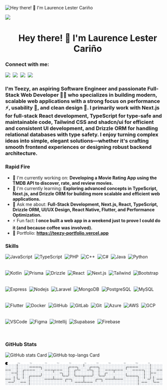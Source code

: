 ![Hey there! 👋 I'm Laurence Lester Cariño](https://static.wixstatic.com/media/53fad0_ce0704caa0174d6aa9b2b8101a62fa77~mv2.gif)

<div>
  <img src="https://visitor-badge.laobi.icu/badge?page_id=ayemteezy.ayemteezy&"  />
</div>

<div id="toc">
  <ul align="center" style="list-style: none">
    <summary>
      <h1>
        Hey there! 👋 I'm Laurence Lester Cariño
      </h1>
    </summary>
  </ul>
</div>

**<h3 align="left">Connect with me:</h3>** 
<p align="left"><a href="laurencelestercarino@gmail.com" target="_blank"><img src="https://img.shields.io/badge/Gmail-D14836?style=for-the-badge&logo=gmail&logoColor=white" height="28" style="margin-right: 4px"></a> <a href="https://github.com/ayemteezy" target="_blank"><img src="https://img.shields.io/badge/GitHub-100000?style=for-the-badge&logo=github&logoColor=white" height="28" style="margin-right: 4px"></a> <a href="https://www.linkedin.com/in/laurence-lester-cariño" target="_blank"><img src="https://img.shields.io/badge/LinkedIn-0077B5?style=for-the-badge&logo=linkedin&logoColor=white" height="28" style="margin-right: 4px"></a> <a href="https://twitter.com/ayemteezy" target="_blank"><img src="https://img.shields.io/badge/Twitter-000000?style=for-the-badge&logo=X&logoColor=white" height="28" style="margin-right: 4px"></a></p>

 **<h3 align="left">I'm Teezy, an aspiring Software Engineer and passionate Full-Stack Web Developer 👨‍💻 who specializes in building modern, scalable web applications with a strong focus on performance ⚡, usability 🎯, and clean design 🎨. I primarily work with Next.js for full-stack React development, TypeScript for type-safe and maintainable code, Tailwind CSS and shadcn/ui for efficient and consistent UI development, and Drizzle ORM for handling relational databases with type safety. I enjoy turning complex ideas into simple, elegant solutions—whether it's crafting smooth frontend experiences or designing robust backend architecture.</h3>**

**<h3 align="left">Rapid Fire</h3>**

- 💼 I'm currently working on: **Developing a Movie Rating App using the TMDB API to discover, rate, and review movies.**
- 🌱 I'm currently learning: **Exploring advanced concepts in TypeScript, Next.js, and Drizzle ORM for building more scalable and efficient web applications.**
- 💬 Ask me about: **Full-Stack Development, Next.js, React, TypeScript, Drizzle ORM, UI/UX Design, React Native, Flutter, and Performance Optimization.**
- ⚡ Fun fact: **I once built a web app in a weekend just to prove I could do it (and because coffee was involved).**
- 📂 Portfolio: **<a href="https://teezy-portfolio.vercel.app" target="_blank">https://teezy-portfolio.vercel.app</a>**

 **<h3 align="left">Skills</h3>**

<div style="display: flex; flex-wrap: wrap; gap: 4px; justify-content: left;"><img src="https://cdn.simpleicons.org/javascript/F7DF1E" height="48" alt="JavaScript" style="margin-right: 4px"> <img src="https://cdn.simpleicons.org/typescript/3178C6" height="48" alt="TypeScript" style="margin-right: 4px"> <img src="https://cdn.simpleicons.org/php/787CB5" height="48" alt="PHP" style="margin-right: 4px"> <img src="https://cdn.simpleicons.org/cplusplus/00599C" height="48" alt="C++" style="margin-right: 4px"> <img src="https://cdn.jsdelivr.net/gh/devicons/devicon/icons/csharp/csharp-original.svg" height="48" alt="C#" style="margin-right: 4px"> <img src="https://cdn.jsdelivr.net/gh/devicons/devicon/icons/java/java-original.svg" height="48" alt="Java" style="margin-right: 4px"> <img src="https://cdn.jsdelivr.net/gh/devicons/devicon/icons/python/python-original.svg" height="48" alt="Python" style="margin-right: 4px"> <img src="https://cdn.jsdelivr.net/gh/devicons/devicon/icons/kotlin/kotlin-original.svg" height="48" alt="Kotlin" style="margin-right: 4px"> <img src="https://cdn.simpleicons.org/prisma/2E5798" height="48" alt="Prisma" style="margin-right: 4px"> <img src="https://cdn.simpleicons.org/drizzle/1E1E1E" height="48" alt="Drizzle" style="margin-right: 4px"> <img src="https://cdn.simpleicons.org/react/61DAFB" height="48" alt="React" style="margin-right: 4px"> <img src="https://cdn.simpleicons.org/nextdotjs/000000" height="48" alt="Next.js" style="margin-right: 4px"> <img src="https://cdn.simpleicons.org/tailwindcss/06B6D4" height="48" alt="Tailwind" style="margin-right: 4px"> <img src="https://cdn.simpleicons.org/bootstrap/7952B3" height="48" alt="Bootstrap" style="margin-right: 4px"> <img src="https://cdn.simpleicons.org/express/000000" height="48" alt="Express" style="margin-right: 4px"> <img src="https://cdn.simpleicons.org/adonisjs/5A45FF" height="48" alt="Nodejs" style="margin-right: 4px"> <img src="https://cdn.simpleicons.org/laravel/FF2D20" height="48" alt="Laravel" style="margin-right: 4px"> <img src="https://cdn.simpleicons.org/mongodb/4DB33D" height="48" alt="MongoDB" style="margin-right: 4px"> <img src="https://cdn.simpleicons.org/postgresql/336791" height="48" alt="PostgreSQL" style="margin-right: 4px"> <img src="https://cdn.simpleicons.org/mysql/4479A1" height="48" alt="MySQL" style="margin-right: 4px"> <img src="https://cdn.simpleicons.org/flutter/02569B" height="48" alt="Flutter" style="margin-right: 4px"> <img src="https://cdn.jsdelivr.net/gh/devicons/devicon/icons/docker/docker-original.svg" height="48" alt="Docker" style="margin-right: 4px"> <img src="https://cdn.jsdelivr.net/gh/devicons/devicon/icons/github/github-original.svg" height="48" alt="GitHub" style="margin-right: 4px"> <img src="https://cdn.jsdelivr.net/gh/devicons/devicon/icons/gitlab/gitlab-original.svg" height="48" alt="GitLab" style="margin-right: 4px"> <img src="https://cdn.jsdelivr.net/gh/devicons/devicon/icons/git/git-original.svg" height="48" alt="Git" style="margin-right: 4px"> <img src="https://cdn.jsdelivr.net/gh/devicons/devicon/icons/azure/azure-original.svg" height="48" alt="Azure" style="margin-right: 4px"> <img src="https://cdn.jsdelivr.net/gh/devicons/devicon@latest/icons/amazonwebservices/amazonwebservices-original-wordmark.svg" height="48" alt="AWS" style="margin-right: 4px"> <img src="https://cdn.jsdelivr.net/gh/devicons/devicon/icons/googlecloud/googlecloud-original.svg" height="48" alt="GCP" style="margin-right: 4px"> <img src="https://cdn.jsdelivr.net/gh/devicons/devicon@latest/icons/vscode/vscode-original.svg" height="48" alt="VSCode" style="margin-right: 4px"> <img src="https://cdn.jsdelivr.net/gh/devicons/devicon@latest/icons/figma/figma-original.svg" height="48" alt="Figma" style="margin-right: 4px"> <img src="https://cdn.jsdelivr.net/gh/devicons/devicon@latest/icons/intellij/intellij-original.svg" height="48" alt="Intellij" style="margin-right: 4px"> <img src="https://cdn.jsdelivr.net/gh/devicons/devicon@latest/icons/supabase/supabase-original.svg" height="48" alt="Supabase" style="margin-right: 4px"> <img src="https://cdn.jsdelivr.net/gh/devicons/devicon/icons/firebase/firebase-plain.svg" height="48" alt="Firebase" style="margin-right: 4px"></div>

 **<h3 align="left">GitHub Stats</h3>**

<p align="left">
  <img width="48%" src="https://github-readme-stats.vercel.app/api?username=ayemteezy&theme=react&hide_title=false&hide_rank=false&show_icons=false&include_all_commits=false&count_private=true&line_height=23" alt="GitHub stats Card" />
  <img width="48%" src="https://github-readme-stats.vercel.app/api/top-langs?username=ayemteezy&theme=react&hide_title=false&layout=compact&langs_count=6&hide_progress=false&card_width=400" alt="GitHub top-langs Card" />
</p>

<picture>
  <source media="(prefers-color-scheme: dark)" srcset="https://raw.githubusercontent.com/ayemteezy/ayemteezy/output/pacman-contribution-graph-dark.svg">
  <source media="(prefers-color-scheme: light)" srcset="https://raw.githubusercontent.com/ayemteezy/ayemteezy/output/pacman-contribution-graph.svg">
  <img alt="pacman contribution graph" src="https://raw.githubusercontent.com/ayemteezy/ayemteezy/output/pacman-contribution-graph.svg">
</picture>
